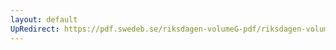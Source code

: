 ```yaml
---
layout: default
UpRedirect: https://pdf.swedeb.se/riksdagen-volumeG-pdf/riksdagen-volumeG-pdf/data/197879/reg_197879__reg_01/reg_197879__reg_01_0206.pdf
---
```

